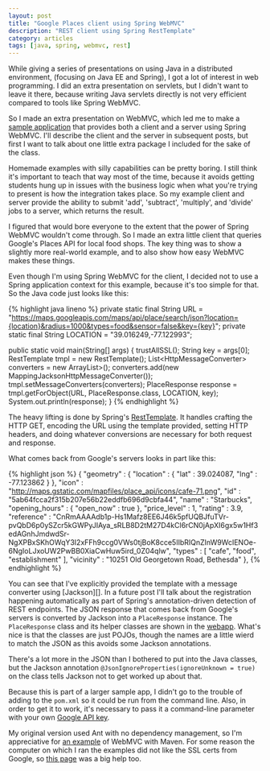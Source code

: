 ```yaml
---
layout: post
title: "Google Places client using Spring WebMVC"
description: "REST client using Spring RestTemplate"
category: articles
tags: [java, spring, webmvc, rest]
---
```


While giving a series of presentations on using Java in a distributed environment,
(focusing on Java EE and Spring), I got a lot of interest in web programming. I
did an extra presentation on servlets, but I didn't want to leave it there, because
writing Java servlets directly is not very efficient compared to tools like Spring
WebMVC.

So I made an extra presentation on WebMVC, which led me to make a [sample application][webapp]
that provides both a client and a server using Spring WebMVC. I'll describe the
client and the server in subsequent posts, but first I want to talk about one
little extra package I included for the sake of the class.

Homemade examples with silly capabilities can be pretty boring. I still think it's
important to teach that way most of the time, because it avoids getting students hung
up in issues with the business logic when what you're trying to present is how the
integration takes place. So my example client and server provide the ability to submit
'add', 'subtract', 'multiply', and 'divide' jobs to a server, which returns the result.

I figured that would bore everyone to the extent that the power of Spring WebMVC wouldn't
come through. So I made an extra little client that queries Google's Places API for local
food shops. The key thing was to show a slightly more real-world example, and to also
show how easy WebMVC makes these things.

Even though I'm using Spring WebMVC for the client, I decided not to use a Spring
application context for this example, because it's too simple for that. So the
Java code just looks like this:

{% highlight java lineno %}
    private static final String URL = "https://maps.googleapis.com/maps/api/place/search/json?location={location}&radius=1000&types=food&sensor=false&key={key}";
    private static final String LOCATION = "39.016249,-77.122993";

public static void main(String[] args) {
    trustAllSSL();
    String key = args[0];
    RestTemplate tmpl = new RestTemplate();
    List<HttpMessageConverter<?>> converters = new ArrayList<HttpMessageConverter<?>>();
    converters.add(new MappingJacksonHttpMessageConverter());
    tmpl.setMessageConverters(converters);
    PlaceResponse response = tmpl.getForObject(URL, PlaceResponse.class,
            LOCATION, key);
    System.out.println(response);
}
{% endhighlight %}

The heavy lifting is done by Spring's [RestTemplate][]. It handles crafting the
HTTP GET, encoding the URL using the template provided, setting HTTP headers, and
doing whatever conversions are necessary for both request and response.

What comes back from Google's servers looks in part like this:

{% highlight json %}
    {
         "geometry" : {
            "location" : {
               "lat" : 39.024087,
               "lng" : -77.123862
            }
         },
         "icon" : "http://maps.gstatic.com/mapfiles/place_api/icons/cafe-71.png",
         "id" : "5ab64fcca2f315b207e56b22eddfb696d9cbfa44",
         "name" : "Starbucks",
         "opening_hours" : {
            "open_now" : true
         },
         "price_level" : 1,
         "rating" : 3.9,
         "reference" : "CnRmAAAAdb1p-Hs1Mafz8EE6J46k5pfUQBJfuTVr-pvQbD6p0ySZcr5kGWPyJIAya_sRLB8D2tM27D4kCl6rCN0jApXI6gx5w1Hf3edAGnhJmdwdSr-NgXPBxSKhOWqY3I2xFFh9ccg0VWs0tjBoK8cce5IIbRIQnZInW9WcIENOe-6NgIoLJxoUW2PwBB0XiaCwHuw5ird_0Z04qlw",
         "types" : [ "cafe", "food", "establishment" ],
         "vicinity" : "10251 Old Georgetown Road, Bethesda"
      },
{% endhighlight %}

You can see that I've explicitly provided the template with a message converter
using [Jackson][]. In a future post I'll talk about the registration happening
automatically as part of Spring's annotation-driven detection of REST endpoints.
The JSON response that comes back from Google's servers is converted by Jackson
into a `PlaceResponse` instance. The `PlaceResponse` class and its helper classes
are shown in the [webapp][]. What's nice is that the classes are just POJOs,
though the names are a little wierd to match the JSON as this avoids some
Jackson annotations.

There's a lot more in the JSON than I bothered to put into the Java classes, but
the Jackson annotation `@JsonIgnoreProperties(ignoreUnknown = true)` on the
class tells Jackson not to get worked up about that.

Because this is part of a larger sample app, I didn't go to the trouble of adding
to the `pom.xml` so it could be run from the command line. Also, in order to get
it to work, it's necessary to pass it a command-line parameter with your own 
[Google API key][gapi].

My original version used Ant with no dependency management, so I'm appreciative for
[an example][maven] of WebMVC with Maven. For some reason the computer on which I ran
the examples did not like the SSL certs from Google, so [this page][ssl] was a big help
too.

[maven]:http://www.mkyong.com/maven/how-to-create-a-web-application-project-with-maven
[ssl]:http://raymondhlee.wordpress.com/2012/07/28/using-spring-resttemplate-to-consume-restful-webservice
[webapp]:
[jackson]:http://jackson.codehaus.org/
[resttemplate]:http://static.springsource.org/spring/docs/3.0.x/javadoc-api/org/springframework/web/client/RestTemplate.html
[gapi]:https://developers.google.com/api-client-library/python/guide/aaa_apikeys


